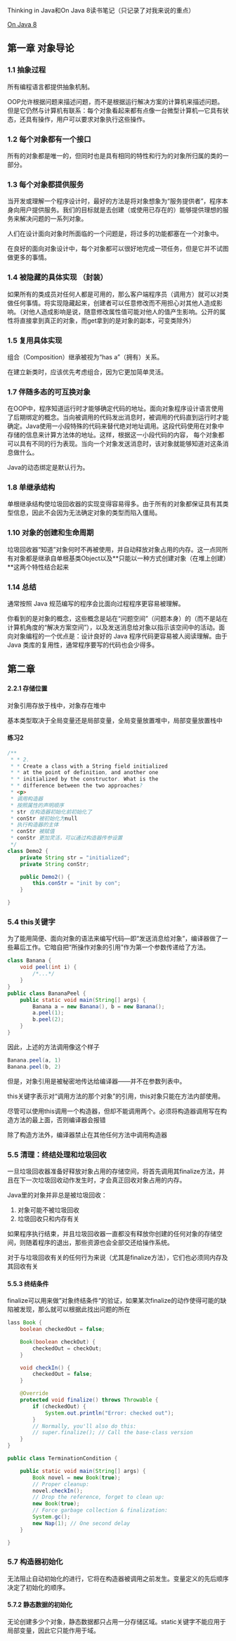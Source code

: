 Thinking in Java和On Java 8读书笔记（只记录了对我来说的重点）

[On Java 8](https://lingcoder.github.io/OnJava8/#/)

## 第一章 对象导论

### 1.1 抽象过程

所有编程语言都提供抽象机制。

OOP允许根据问题来描述问题，而不是根据运行解决方案的计算机来描述问题。但是它仍然与计算机有联系：每个对象看起来都有点像一台微型计算机—它具有状态，还具有操作，用户可以要求对象执行这些操作。

### 1.2 每个对象都有一个接口

所有的对象都是唯一的，但同时也是具有相同的特性和行为的对象所归属的类的一部分。

### 1.3 每个对象都提供服务

当开发或理解一个程序设计时，最好的方法是将对象想象为“服务提供者”，程序本身向用户提供服务。我们的目标就是去创建（或使用已存在的）能够提供理想的服务来解决问题的一系列对象。

人们在设计面向对象时所面临的一个问题是，将过多的功能都塞在一个对象中。

在良好的面向对象设计中，每个对象都可以很好地完成一项任务，但是它并不试图做更多的事情。

### 1.4 被隐藏的具体实现 （封装）

如果所有的类成员对任何人都是可用的，那么客户端程序员（调用方）就可以对类做任何事情。将实现隐藏起来，创建者可以任意修改而不用担心对其他人造成影响。（对他人造成影响是说，随意修改属性值可能对他人的值产生影响。公开的属性将直接拿到真正的对象，而get拿到的是对象的副本，可变类除外）

### 1.5 复用具体实现

组合（Composition）继承被视为“has a”（拥有）关系。

在建立新类时，应该优先考虑组合，因为它更加简单灵活。

### 1.7 伴随多态的可互换对象

在OOP中，程序知道运行时才能够确定代码的地址。面向对象程序设计语言使用了后期绑定的概念。当向被调用的代码发出消息时，被调用的代码直到运行时才能确定。Java使用一小段特殊的代码来替代绝对地址调用。这段代码使用在对象中存储的信息来计算方法体的地址。这样，根据这一小段代码的内容， 每个对象都可以具有不同的行为表现。当向一个对象发送消息时，该对象就能够知道对这条消息做什么。

Java的动态绑定是默认行为。

### 1.8 单继承结构

单根继承结构使垃圾回收器的实现变得容易得多。由于所有的对象都保证具有其类型信息，因此不会因为无法确定对象的类型而陷入僵局。

### 1.10 对象的创建和生命周期

垃圾回收器“知道”对象何时不再被使用，并自动释放对象占用的内存。这一点同所有对象都是继承自单根基类Object以及**只能以一种方式创建对象（在堆上创建）**这两个特性结合起来

### 1.14 总结

通常按照 Java 规范编写的程序会比面向过程程序更容易被理解。

你看到的是对象的概念，这些概念是站在“问题空间”（问题本身）的（而不是站在计算机角度的“解决方案空间”），以及发送消息给对象以指示该空间中的活动。面向对象编程的一个优点是：设计良好的 Java 程序代码更容易被人阅读理解。由于 Java 类库的复用性，通常程序要写的代码也会少得多。

## 第二章 

#### 2.2.1 存储位置

对象引用存放于栈中，对象存在堆中

基本类型取决于全局变量还是局部变量，全局变量放置堆中，局部变量放置栈中

#### 练习2

```java
/**
 * * 2.
 * * Create a class with a String field initialized
 * * at the point of definition, and another one
 * * initialized by the constructor. What is the
 * * difference between the two approaches?
 * <p>
 * 调用构造器
 * 按照属性的声明顺序
 * str 在构造器初始化前初始化了
 * conStr 被初始化为null
 * 执行构造器的主体
 * conStr 被赋值
 * conStr 更加灵活，可以通过构造器传参设置
 */
class Demo2 {
    private String str = "initialized";
    private String conStr;

    public Demo2() {
        this.conStr = "init by con";
    }

}
```

### 5.4 this关键字

为了能用简便、面向对象的语法来编写代码—即“发送消息给对象”，编译器做了一些幕后工作。它暗自把“所操作对象的引用”作为第一个参数传递给了方法。

```java
class Banana {
    void peel(int i) {
        /*...*/
    }
}
public class BananaPeel {
    public static void main(String[] args) {
        Banana a = new Banana(), b = new Banana();
        a.peel(1);
        b.peel(2);
    }
}
```

因此，上述的方法调用像这个样子

```java
Banana.peel(a, 1)
Banana.peel(b, 2)
```

但是，对象引用是被秘密地传达给编译器——并不在参数列表中。

this关键字表示对“调用方法的那个对象”的引用，this对象只能在方法内部使用。

尽管可以使用this调用一个构造器，但却不能调用两个。必须将构造器调用写在构造方法的最上面，否则编译器会报错

除了构造方法外，编译器禁止在其他任何方法中调用构造器

### 5.5 清理：终结处理和垃圾回收

一旦垃圾回收器准备好释放对象占用的存储空间，将首先调用其finalize方法，并且在下一次垃圾回收动作发生时，才会真正回收对象占用的内存。

Java里的对象并非总是被垃圾回收：

1. 对象可能不被垃圾回收
2. 垃圾回收只和内存有关

如果程序执行结束，并且垃圾回收器一直都没有释放你创建的任何对象的存储空间，则随着程序的退出，那些资源也会全部交还给操作系统。

对于与垃圾回收有关的任何行为来说（尤其是finalize方法），它们也必须同内存及其回收有关

#### 5.5.3 终结条件

finalize可以用来做”对象终结条件“的验证，如果某次finalize的动作使得可能的缺陷被发现，那么就可以根据此找出问题的所在

```java
lass Book {
    boolean checkedOut = false;

    Book(boolean checkOut) {
        checkedOut = checkOut;
    }

    void checkIn() {
        checkedOut = false;
    }

    @Override
    protected void finalize() throws Throwable {
        if (checkedOut) {
            System.out.println("Error: checked out");
        }
        // Normally, you'll also do this:
        // super.finalize(); // Call the base-class version
    }
}

public class TerminationCondition {

    public static void main(String[] args) {
        Book novel = new Book(true);
        // Proper cleanup:
        novel.checkIn();
        // Drop the reference, forget to clean up:
        new Book(true);
        // Force garbage collection & finalization:
        System.gc();
        new Nap(1); // One second delay
    }

}
```

### 5.7 构造器初始化

无法阻止自动初始化的进行，它将在构造器被调用之前发生。变量定义的先后顺序决定了初始化的顺序。

#### 5.7.2 静态数据的初始化

无论创建多少个对象，静态数据都只占用一分存储区域。static关键字不能应用于局部变量，因此它只能作用于域。